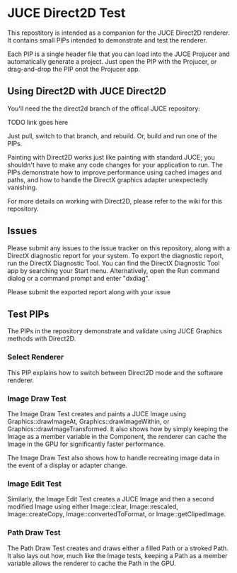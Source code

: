 # JUCE Direct2D Test

This repostitory is intended as a companion for the JUCE Direct2D renderer. It
contains small PIPs intended to demonstrate and test the renderer.

Each PIP is a single header file that you can load into the JUCE Projucer and
automatically generate a project. Just open the PIP with the Projucer, or
drag-and-drop the PIP onot the Projucer app.

## Using Direct2D with JUCE Direct2D

You'll need the the direct2d branch of the offical JUCE repository:

TODO link goes here

Just pull, switch to that branch, and rebuild. Or, build and run one of the PIPs.

Painting with Direct2D works just like painting with standard JUCE; you shouldn't
have to make any code changes for your application to run. The PIPs demonstrate
how to improve performance using cached images and paths, and how to handle the
DirectX graphics adapter unexpectedly vanishing.

For more details on working with Direct2D, please refer to the wiki for this 
repository.

## Issues

Please submit any issues to the issue tracker on this repository, along with a 
DirectX diagnostic report for your system. To export the diagnostic report, run
the DirectX Diagnostic Tool. You can find the DirectX Diagnostic Tool app by searching 
your Start menu. Alternatively, open the Run command dialog or a command prompt 
and enter "dxdiag".

Please submit the exported report along with your issue


## Test PIPs

The PIPs in the repository demonstrate and validate using JUCE Graphics methods
with Direct2D.

### Select Renderer

This PIP explains how to switch between Direct2D mode and the software renderer.

### Image Draw Test

The Image Draw Test creates and paints a JUCE Image using Graphics::drawImageAt,
Graphics::drawImageWithin, or Graphics::drawImageTransformed. It also shows how
by simply keeping the Image as a member variable in the Component, the renderer
can cache the Image in the GPU for significantly faster performance.

The Image Draw Test also shows how to handle recreating image data in the
event of a display or adapter change.

### Image Edit Test

Similarly, the Image Edit Test creates a JUCE Image and then a second modified
Image using either Image::clear, Image::rescaled, Image::createCopy,
Image::convertedToFormat, or Image::getClipedImage.

### Path Draw Test

The Path Draw Test creates and draws either a filled Path or a stroked Path. It also
lays out how, much like the Image tests, keeping a Path as a member variable
allows the renderer to cache the Path in the GPU.


